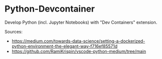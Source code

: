 # Python-Devcontainer

Develop Python (incl. Jupyter Notebooks) with "Dev Containers" extension.

Sources:
- https://medium.com/towards-data-science/setting-a-dockerized-python-environment-the-elegant-way-f716ef85571d
- https://github.com/RamiKrispin/vscode-python-medium/tree/main